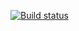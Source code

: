 [![Build status](https://ci.appveyor.com/api/projects/status/0rh9cy3n1cenkxuo/branch/main?svg=true)](https://ci.appveyor.com/project/packiman/cardorder/branch/main)
